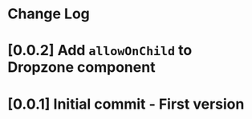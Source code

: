 # Change Log

# [0.0.2] Add `allowOnChild` to Dropzone component

# [0.0.1] Initial commit - First version